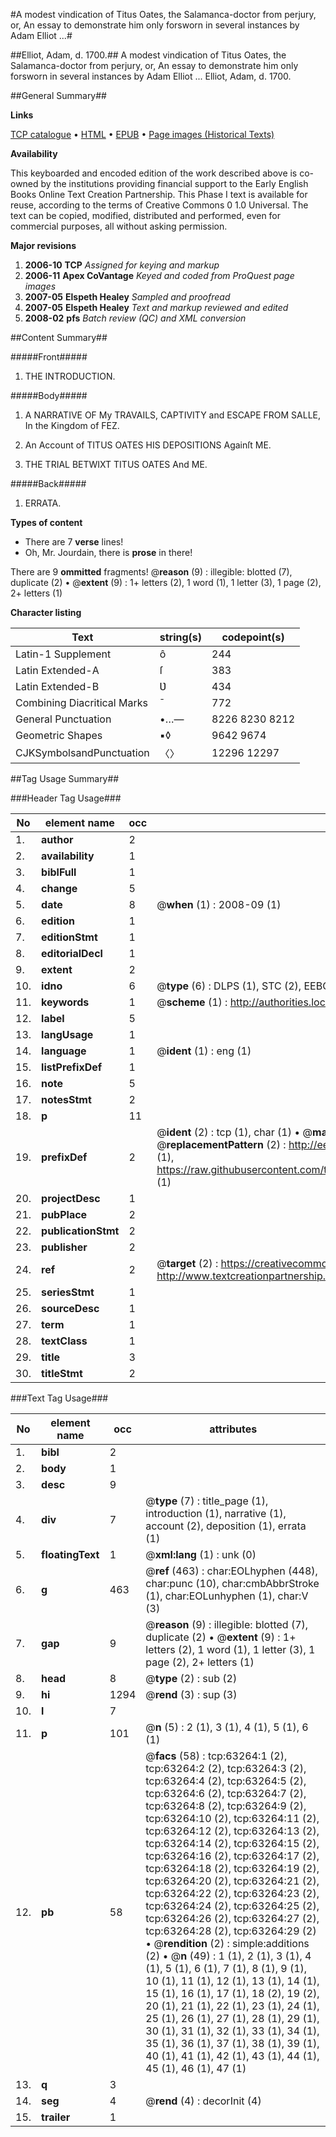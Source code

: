 #A modest vindication of Titus Oates, the Salamanca-doctor from perjury, or, An essay to demonstrate him only forsworn in several instances by Adam Elliot ...#

##Elliot, Adam, d. 1700.##
A modest vindication of Titus Oates, the Salamanca-doctor from perjury, or, An essay to demonstrate him only forsworn in several instances by Adam Elliot ...
Elliot, Adam, d. 1700.

##General Summary##

**Links**

[TCP catalogue](http://www.ota.ox.ac.uk/tcp/)  • 
[HTML](http://tei.it.ox.ac.uk/tcp/Texts-HTML/free/A39/A39245.html)  • 
[EPUB](http://tei.it.ox.ac.uk/tcp/Texts-EPUB/free/A39/A39245.epub) • 
[Page images (Historical Texts)](https://data.historicaltexts.jisc.ac.uk/view?pubId=eebo-12562514e&pageId=eebo-12562514e-63264-1)

**Availability**

This keyboarded and encoded edition of the
	       work described above is co-owned by the institutions
	       providing financial support to the Early English Books
	       Online Text Creation Partnership. This Phase I text is
	       available for reuse, according to the terms of Creative
	       Commons 0 1.0 Universal. The text can be copied,
	       modified, distributed and performed, even for
	       commercial purposes, all without asking permission.

**Major revisions**

1. __2006-10__ __TCP__ *Assigned for keying and markup*
1. __2006-11__ __Apex CoVantage__ *Keyed and coded from ProQuest page images*
1. __2007-05__ __Elspeth Healey__ *Sampled and proofread*
1. __2007-05__ __Elspeth Healey__ *Text and markup reviewed and edited*
1. __2008-02__ __pfs__ *Batch review (QC) and XML conversion*

##Content Summary##

#####Front#####

1. THE INTRODUCTION.

#####Body#####

1. A NARRATIVE OF My TRAVAILS, CAPTIVITY and ESCAPE FROM SALLE, In the Kingdom of FEZ.

1. An Account of TITUS OATES HIS DEPOSITIONS Againſt ME.

1. THE TRIAL BETWIXT TITUS OATES And ME.

#####Back#####

1. ERRATA.

**Types of content**

  * There are 7 **verse** lines!
  * Oh, Mr. Jourdain, there is **prose** in there!

There are 9 **ommitted** fragments! 
 @__reason__ (9) : illegible: blotted (7), duplicate (2)  •  @__extent__ (9) : 1+ letters (2), 1 word (1), 1 letter (3), 1 page (2), 2+ letters (1)

**Character listing**


|Text|string(s)|codepoint(s)|
|---|---|---|
|Latin-1 Supplement|ô|244|
|Latin Extended-A|ſ|383|
|Latin Extended-B|Ʋ|434|
|Combining             Diacritical Marks|̄|772|
|General Punctuation|•…—|8226 8230 8212|
|Geometric Shapes|▪◊|9642 9674|
|CJKSymbolsandPunctuation|〈〉|12296 12297|

##Tag Usage Summary##

###Header Tag Usage###

|No|element name|occ|attributes|
|---|---|---|---|
|1.|__author__|2||
|2.|__availability__|1||
|3.|__biblFull__|1||
|4.|__change__|5||
|5.|__date__|8| @__when__ (1) : 2008-09 (1)|
|6.|__edition__|1||
|7.|__editionStmt__|1||
|8.|__editorialDecl__|1||
|9.|__extent__|2||
|10.|__idno__|6| @__type__ (6) : DLPS (1), STC (2), EEBO-CITATION (1), OCLC (1), VID (1)|
|11.|__keywords__|1| @__scheme__ (1) : http://authorities.loc.gov/ (1)|
|12.|__label__|5||
|13.|__langUsage__|1||
|14.|__language__|1| @__ident__ (1) : eng (1)|
|15.|__listPrefixDef__|1||
|16.|__note__|5||
|17.|__notesStmt__|2||
|18.|__p__|11||
|19.|__prefixDef__|2| @__ident__ (2) : tcp (1), char (1)  •  @__matchPattern__ (2) : ([0-9\-]+):([0-9IVX]+) (1), (.+) (1)  •  @__replacementPattern__ (2) : http://eebo.chadwyck.com/downloadtiff?vid=$1&page=$2 (1), https://raw.githubusercontent.com/textcreationpartnership/Texts/master/tcpchars.xml#$1 (1)|
|20.|__projectDesc__|1||
|21.|__pubPlace__|2||
|22.|__publicationStmt__|2||
|23.|__publisher__|2||
|24.|__ref__|2| @__target__ (2) : https://creativecommons.org/publicdomain/zero/1.0/ (1), http://www.textcreationpartnership.org/docs/. (1)|
|25.|__seriesStmt__|1||
|26.|__sourceDesc__|1||
|27.|__term__|1||
|28.|__textClass__|1||
|29.|__title__|3||
|30.|__titleStmt__|2||


###Text Tag Usage###

|No|element name|occ|attributes|
|---|---|---|---|
|1.|__bibl__|2||
|2.|__body__|1||
|3.|__desc__|9||
|4.|__div__|7| @__type__ (7) : title_page (1), introduction (1), narrative (1), account (2), deposition (1), errata (1)|
|5.|__floatingText__|1| @__xml:lang__ (1) : unk (0)|
|6.|__g__|463| @__ref__ (463) : char:EOLhyphen (448), char:punc (10), char:cmbAbbrStroke (1), char:EOLunhyphen (1), char:V (3)|
|7.|__gap__|9| @__reason__ (9) : illegible: blotted (7), duplicate (2)  •  @__extent__ (9) : 1+ letters (2), 1 word (1), 1 letter (3), 1 page (2), 2+ letters (1)|
|8.|__head__|8| @__type__ (2) : sub (2)|
|9.|__hi__|1294| @__rend__ (3) : sup (3)|
|10.|__l__|7||
|11.|__p__|101| @__n__ (5) : 2 (1), 3 (1), 4 (1), 5 (1), 6 (1)|
|12.|__pb__|58| @__facs__ (58) : tcp:63264:1 (2), tcp:63264:2 (2), tcp:63264:3 (2), tcp:63264:4 (2), tcp:63264:5 (2), tcp:63264:6 (2), tcp:63264:7 (2), tcp:63264:8 (2), tcp:63264:9 (2), tcp:63264:10 (2), tcp:63264:11 (2), tcp:63264:12 (2), tcp:63264:13 (2), tcp:63264:14 (2), tcp:63264:15 (2), tcp:63264:16 (2), tcp:63264:17 (2), tcp:63264:18 (2), tcp:63264:19 (2), tcp:63264:20 (2), tcp:63264:21 (2), tcp:63264:22 (2), tcp:63264:23 (2), tcp:63264:24 (2), tcp:63264:25 (2), tcp:63264:26 (2), tcp:63264:27 (2), tcp:63264:28 (2), tcp:63264:29 (2)  •  @__rendition__ (2) : simple:additions (2)  •  @__n__ (49) : 1 (1), 2 (1), 3 (1), 4 (1), 5 (1), 6 (1), 7 (1), 8 (1), 9 (1), 10 (1), 11 (1), 12 (1), 13 (1), 14 (1), 15 (1), 16 (1), 17 (1), 18 (2), 19 (2), 20 (1), 21 (1), 22 (1), 23 (1), 24 (1), 25 (1), 26 (1), 27 (1), 28 (1), 29 (1), 30 (1), 31 (1), 32 (1), 33 (1), 34 (1), 35 (1), 36 (1), 37 (1), 38 (1), 39 (1), 40 (1), 41 (1), 42 (1), 43 (1), 44 (1), 45 (1), 46 (1), 47 (1)|
|13.|__q__|3||
|14.|__seg__|4| @__rend__ (4) : decorInit (4)|
|15.|__trailer__|1||
